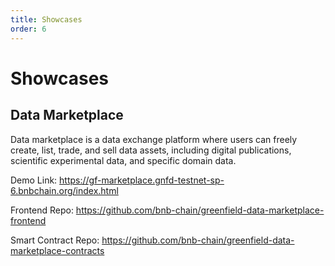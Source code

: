 ```yaml
---
title: Showcases
order: 6
---
```


# Showcases

## Data Marketplace
Data marketplace is a data exchange platform where users can freely create, list, trade, 
and sell data assets, including digital publications, scientific experimental data, and specific domain data.

Demo Link: https://gf-marketplace.gnfd-testnet-sp-6.bnbchain.org/index.html

Frontend Repo: https://github.com/bnb-chain/greenfield-data-marketplace-frontend

Smart Contract Repo: https://github.com/bnb-chain/greenfield-data-marketplace-contracts


